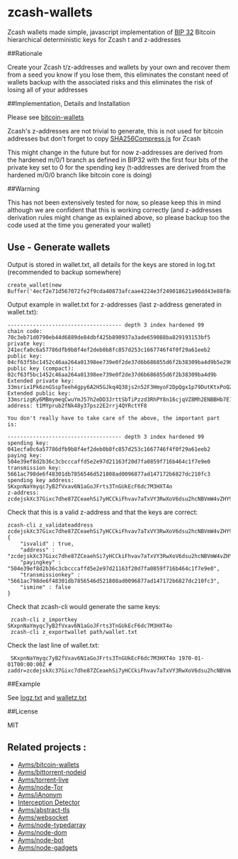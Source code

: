 zcash-wallets
===

Zcash wallets made simple, javascript implementation of [BIP 32](https://github.com/bitcoin/bips/blob/master/bip-0032.mediawiki) Bitcoin hierarchical deterministic keys for Zcash t and z-addresses

##Rationale

Create your Zcash t/z-addresses and wallets by your own and recover them from a seed you know if you lose them, this eliminates the constant need of wallets backup with the associated risks and this eliminates the risk of losing all of your addresses

##Implementation, Details and Installation

Please see [bitcoin-wallets](https://github.com/Ayms/bitcoin-wallets)

Zcash's z-addresses are not trivial to generate, this is not used for bitcoin addresses but don't forget to copy [SHA256Compress.js](https://github.com/Ayms/bitcoin-wallets/tree/master/SHA256Compress.js) for Zcash

This might change in the future but for now z-addresses are derived from the hardened m/0/1 branch as defined in BIP32 with the first four bits of the private key set to 0 for the spending key (t-addresses are derived from the hardened m/0/0 branch like bitcoin core is doing)

##Warning

This has not been extensively tested for now, so please keep this in mind although we are confident that this is working correctly (and z-addresses derivation rules might change as explained above, so please backup too the code used at the time you generated your wallet) 

## Use - Generate wallets
	
Output is stored in wallet.txt, all details for the keys are stored in log.txt (recommended to backup somewhere)

	create_wallet(new Buffer('4ecf2e71d567072fe2f9cda40873afcaae4224e3f249018621a90dd43e88f8de','hex'),null,null,'zcash');
	
Output example in wallet.txt for z-addresses (last z-address generated in wallet.txt):

	------------------------------------ depth 3 index hardened 99
	chain code: 70c3eb71d0790eb44d6889de84dbf425b890937a3ade659088ba829193153bf5
	private key: 241ecfa0c6a57786dfb9b8f4ef2deb0b8fc857d253c1667746f4f0f29a61eeb2
	public key: 04cf63f5bc1452c46aa264a01398ee739e0f2de37d6b686855d6f2b38309ba4d9b5e2960f6a2e05cbdc41b17abe88da0236cacac918f4f6cf10f1f7b2acd7b5954
	public key (compact): 02cf63f5bc1452c46aa264a01398ee739e0f2de37d6b686855d6f2b38309ba4d9b
	Extended private key: 33msrix1Pk6znGSspTeeh4gpy6A2H5GJkq4Q38js2n52F3HmyoF2DpQgx1p79DutKtxPoQZMgVZs9VZwZoxZhMmCnhu8iP6fpREPS9bGinkj9EQ3ybz
	Extended public key: 33msrizgKy6MBmymeqCwuYmJ57h2eDD3JrttSbTiPzzd3RhPY8n16cjqVZ8Mh2ENBBHb7E1C7DqQKUxJnBfEAXyLkj1R9EpkQuSfmGzAThatRZWT1a7
	address: t1MYprub2fNk48y37psz2E2rrj4QYRctYF8
	
	You don't really have to take care of the above, the important part is:

	------------------------------------ depth 3 index hardened 99
	spending key: 041ecfa0c6a57786dfb9b8f4ef2deb0b8fc857d253c1667746f4f0f29a61eeb2
	paying key: 504e39ef8d2b36c3cbcccaffd5e2e97d21163f20d7fa0859f716b464c1f7e9e0
	transmission key: 5661ac798de6f48301db7856546d521808ad0096877ad147172b6827dc210fc3
	spending key address: SKxpnNaYmyqc7yB2fVxav6N1aGoJFrts3TnGUkEcF6dc7M3HXT4o
	z-address: zcdejskXc37Gixc7dhe87ZCeaehSi7yHCCkiFhvav7aTxVY3RwXoV6dsu2hcNBVmW4vZHY9uWwCA4DrddwbjqFpMrguQoDW

Check that this is a valid z-address and that the keys are correct:
	
	zcash-cli z_validateaddress  zcdejskXc37Gixc7dhe87ZCeaehSi7yHCCkiFhvav7aTxVY3RwXoV6dsu2hcNBVmW4vZHY9uWwCA4DrddwbjqFpMrguQoDW
	{
		"isvalid" : true,
		"address" : "zcdejskXc37Gixc7dhe87ZCeaehSi7yHCCkiFhvav7aTxVY3RwXoV6dsu2hcNBVmW4vZHY9uWwCA4DrddwbjqFpMrguQoDW",
		"payingkey" : "504e39ef8d2b36c3cbcccaffd5e2e97d21163f20d7fa0859f716b464c1f7e9e0",
		"transmissionkey" : "5661ac798de6f48301db7856546d521808ad0096877ad147172b6827dc210fc3",
		"ismine" : false
	}

Check that zcash-cli would generate the same keys:
	
	 zcash-cli z_importkey SKxpnNaYmyqc7yB2fVxav6N1aGoJFrts3TnGUkEcF6dc7M3HXT4o
	 zcash-cli z_exportwallet path/wallet.txt
	 
Check the last line of wallet.txt:
	 
	 SKxpnNaYmyqc7yB2fVxav6N1aGoJFrts3TnGUkEcF6dc7M3HXT4o 1970-01-01T00:00:00Z # zaddr=zcdejskXc37Gixc7dhe87ZCeaehSi7yHCCkiFhvav7aTxVY3RwXoV6dsu2hcNBVmW4vZHY9uWwCA4DrddwbjqFpMrguQoDW
	
##Example

See [logz.txt](https://github.com/Ayms/bitcoin-wallets/tree/master/tests/logz.txt) and [walletz.txt](https://github.com/Ayms/bitcoin-wallets/tree/master/tests/walletz.txt)

##License

MIT

## Related projects :

* [Ayms/bitcoin-wallets](https://github.com/Ayms/bitcoin-wallets)
* [Ayms/bittorrent-nodeid](https://github.com/Ayms/bittorrent-nodeid)
* [Ayms/torrent-live](https://github.com/Ayms/torrent-live)
* [Ayms/node-Tor](https://github.com/Ayms/node-Tor)
* [Ayms/iAnonym](https://github.com/Ayms/iAnonym)
* [Interception Detector](http://www.ianonym.com/intercept.html)
* [Ayms/abstract-tls](https://github.com/Ayms/abstract-tls)
* [Ayms/websocket](https://github.com/Ayms/websocket)
* [Ayms/node-typedarray](https://github.com/Ayms/node-typedarray)
* [Ayms/node-dom](https://github.com/Ayms/node-dom)
* [Ayms/node-bot](https://github.com/Ayms/node-bot)
* [Ayms/node-gadgets](https://github.com/Ayms/node-gadgets)
